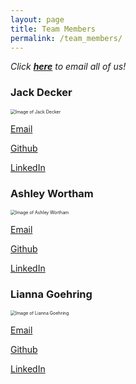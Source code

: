 ```yaml
---
layout: page
title: Team Members
permalink: /team_members/
---
```


*Click **[here](mailto:jack@unc.edu,awortham@live.unc.edu,liannag@live.unc.edu)** to email all of us!*

### Jack Decker

<img src="https://media-exp1.licdn.com/dms/image/C4E03AQETeyJj2prGFQ/profile-displayphoto-shrink_400_400/0/1612559747988?e=1635984000&v=beta&t=aGgzkLaGeckhaPFZQIIcaWQIMjTRw9m6xNWjXORLKa4" alt="Image of Jack Decker" style="zoom:50%;" />

[Email](mailto:jack@unc.edu)

[Github](https://www.github.com/jackowfish)

[LinkedIn](https://www.linkedin.com/in/jackdeckere/)

### Ashley Wortham

<img src="https://media-exp1.licdn.com/dms/image/C4E03AQHqYAvs73llKQ/profile-displayphoto-shrink_400_400/0/1598405568413?e=1635984000&v=beta&t=glpHYU19p4Lsm17l1nGuyNP7kkP9SThmTIeHwBet80I" alt="Image of Ashley Wortham" style="zoom:50%;" />

[Email](mailto:awortham@live.unc.edu)

[Github](https://www.github.com/ashleywortha)

[LinkedIn](https://www.linkedin.com/in/ashley-wortham-5a9b461b3/)

### Lianna Goehring

<img src="https://media-exp1.licdn.com/dms/image/C4E03AQHOkHwaP0rUtg/profile-displayphoto-shrink_400_400/0/1553386988488?e=1635984000&v=beta&t=rrJtEEmeOMIY3d_qXzQMwSv-5Z96KIXmiu7pjMhIcFY" alt="Image of Lianna Goehring" style="zoom:50%;" />

[Email](mailto:liannag@live.unc.edu)

[Github](https://www.github.com/liannagoehring)

[LinkedIn](https://www.linkedin.com/in/lianna-goehring-a19448183/)



